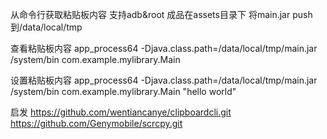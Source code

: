 从命令行获取粘贴板内容 支持adb&root
成品在assets目录下
将main.jar push到/data/local/tmp

查看粘贴板内容
app_process64 -Djava.class.path=/data/local/tmp/main.jar /system/bin com.example.mylibrary.Main

设置粘贴板内容
app_process64 -Djava.class.path=/data/local/tmp/main.jar /system/bin com.example.mylibrary.Main "hello world"

启发
https://github.com/wentiancanye/clipboardcli.git
https://github.com/Genymobile/scrcpy.git


```